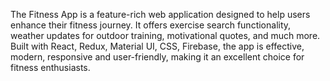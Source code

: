 The Fitness App is a feature-rich web application designed to help users enhance their fitness journey. It offers exercise search functionality, weather updates for outdoor training, motivational quotes, and much more. Built with React, Redux, Material UI, CSS, Firebase, the app is effective, modern, responsive and user-friendly, making it an excellent choice for fitness enthusiasts.
